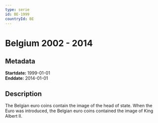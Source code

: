 ```yaml
---
type: serie
id: BE-1999
countryId: BE
---
```


# Belgium 2002 - 2014

## Metadata

**Startdate:** 1999-01-01\
**Enddate:** 2014-01-01

## Description

The Belgian euro coins contain the image of the head of state. When the Euro was introduced, the Belgian euro coins contained the image of King Albert II.

